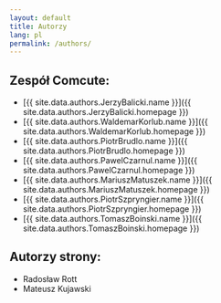 ```yaml
---
layout: default
title: Autorzy
lang: pl
permalink: /authors/
---
```


## Zespół Comcute:

- [{{ site.data.authors.JerzyBalicki.name }}]({{ site.data.authors.JerzyBalicki.homepage }})
- [{{ site.data.authors.WaldemarKorlub.name }}]({{ site.data.authors.WaldemarKorlub.homepage }})
- [{{ site.data.authors.PiotrBrudlo.name }}]({{ site.data.authors.PiotrBrudlo.homepage }})
- [{{ site.data.authors.PawelCzarnul.name }}]({{ site.data.authors.PawelCzarnul.homepage }})
- [{{ site.data.authors.MariuszMatuszek.name }}]({{ site.data.authors.MariuszMatuszek.homepage }})
- [{{ site.data.authors.PiotrSzpryngier.name }}]({{ site.data.authors.PiotrSzpryngier.homepage }})
- [{{ site.data.authors.TomaszBoinski.name }}]({{ site.data.authors.TomaszBoinski.homepage }})

## Autorzy strony:

- Radosław Rott
- Mateusz Kujawski
